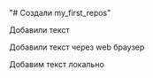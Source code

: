 "# Создали my_first_repos" 

Добавили текст

Добавили текст через web браузер

Добавим текст локально